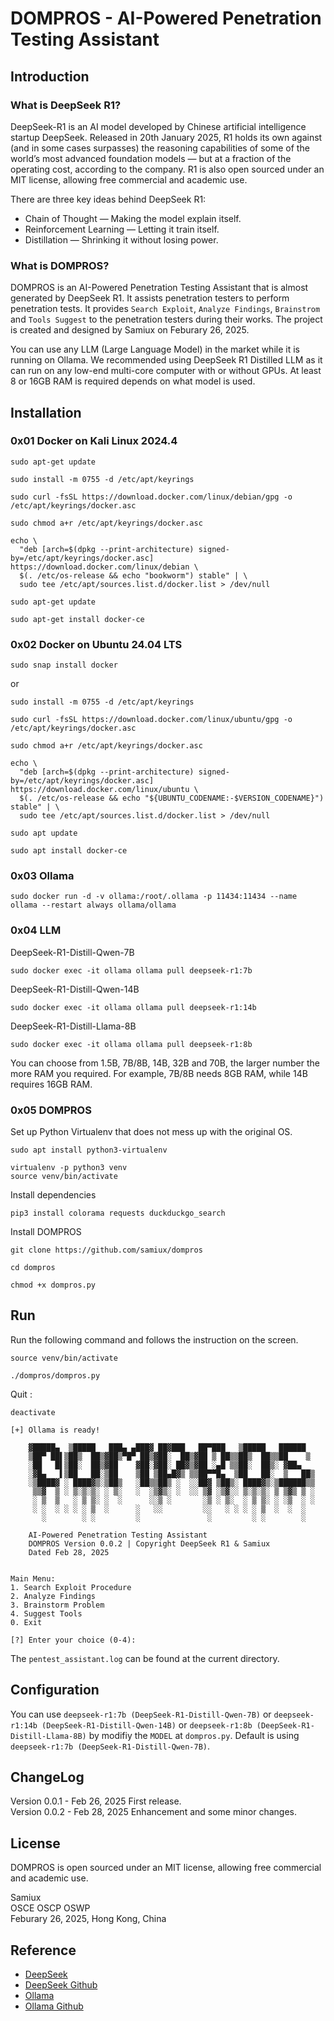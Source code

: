 # DOMPROS - AI-Powered Penetration Testing Assistant

## Introduction

### What is DeepSeek R1?

DeepSeek-R1 is an AI model developed by Chinese artificial intelligence startup DeepSeek. Released in 20th January 2025, R1 holds its own against (and in some cases surpasses) the reasoning capabilities of some of the world’s most advanced foundation models — but at a fraction of the operating cost, according to the company. R1 is also open sourced under an MIT license, allowing free commercial and academic use.

There are three key ideas behind DeepSeek R1:

- Chain of Thought — Making the model explain itself.
- Reinforcement Learning — Letting it train itself.
- Distillation — Shrinking it without losing power.

### What is DOMPROS?

DOMPROS is an AI-Powered Penetration Testing Assistant that is almost generated by DeepSeek R1.  It assists penetration testers to perform penetration tests.  It provides ```Search Exploit```, ```Analyze Findings```, ```Brainstrom``` and ```Tools Suggest``` to the penetration testers during their works.  The project is created and designed by Samiux on Feburary 26, 2025.

You can use any LLM (Large Language Model) in the market while it is running on Ollama.  We recommended using DeepSeek R1 Distilled LLM as it can run on any low-end multi-core computer with or without GPUs.  At least 8 or 16GB RAM is required depends on what model is used.

## Installation

### 0x01 Docker on Kali Linux 2024.4

```
sudo apt-get update

sudo install -m 0755 -d /etc/apt/keyrings

sudo curl -fsSL https://download.docker.com/linux/debian/gpg -o /etc/apt/keyrings/docker.asc

sudo chmod a+r /etc/apt/keyrings/docker.asc
```
```
echo \
  "deb [arch=$(dpkg --print-architecture) signed-by=/etc/apt/keyrings/docker.asc] https://download.docker.com/linux/debian \
  $(. /etc/os-release && echo "bookworm") stable" | \
  sudo tee /etc/apt/sources.list.d/docker.list > /dev/null

sudo apt-get update

sudo apt-get install docker-ce
```

### 0x02 Docker on Ubuntu 24.04 LTS

```
sudo snap install docker
```

or

```
sudo install -m 0755 -d /etc/apt/keyrings

sudo curl -fsSL https://download.docker.com/linux/ubuntu/gpg -o /etc/apt/keyrings/docker.asc

sudo chmod a+r /etc/apt/keyrings/docker.asc
```
```
echo \
  "deb [arch=$(dpkg --print-architecture) signed-by=/etc/apt/keyrings/docker.asc] https://download.docker.com/linux/ubuntu \
  $(. /etc/os-release && echo "${UBUNTU_CODENAME:-$VERSION_CODENAME}") stable" | \
  sudo tee /etc/apt/sources.list.d/docker.list > /dev/null

sudo apt update

sudo apt install docker-ce
```

### 0x03 Ollama

```
sudo docker run -d -v ollama:/root/.ollama -p 11434:11434 --name ollama --restart always ollama/ollama
```

### 0x04 LLM

DeepSeek-R1-Distill-Qwen-7B
```
sudo docker exec -it ollama ollama pull deepseek-r1:7b
```

DeepSeek-R1-Distill-Qwen-14B
```
sudo docker exec -it ollama ollama pull deepseek-r1:14b
```

DeepSeek-R1-Distill-Llama-8B
```
sudo docker exec -it ollama ollama pull deepseek-r1:8b
```

You can choose from 1.5B, 7B/8B, 14B, 32B and 70B, the larger number the more RAM you required.  For example, 7B/8B needs 8GB RAM, while 14B requires 16GB RAM.

### 0x05 DOMPROS

Set up Python Virtualenv that does not mess up with the original OS.

```
sudo apt install python3-virtualenv

virtualenv -p python3 venv
source venv/bin/activate
```

Install dependencies

```
pip3 install colorama requests duckduckgo_search
```

Install DOMPROS

```
git clone https://github.com/samiux/dompros

cd dompros

chmod +x dompros.py
```

## Run

Run the following command and follows the instruction on the screen.

```
source venv/bin/activate

./dompros/dompros.py
```

Quit :

```
deactivate
```

```
[+] Ollama is ready!

    ▓█████▄  ▒█████   ███▄ ▄███▓ ██▓███   ██▀███   ▒█████   ██████ 
    ▒██▀ ██▌▒██▒  ██▒▓██▒▀█▀ ██▒▓██░  ██▒▓██ ▒ ██▒▒██▒  ██▒▒██    ▒ 
    ░██   █▌▒██░  ██▒▓██    ▓██░▓██░ ██▓▒▓██ ░▄█ ▒▒██░  ██▒░ ▓██▄   
    ░▓█▄   ▌▒██   ██░▒██    ▒██ ▒██▄█▓▒ ▒▒██▀▀█▄  ▒██   ██░  ▒   ██▒
    ░▒████▓ ░ ████▓▒░▒██▒   ░██▒▒██▒ ░  ░░██▓ ▒██▒░ ████▓▒░▒██████▒▒
     ▒▒▓  ▒ ░ ▒░▒░▒░ ░ ▒░   ░  ░▒▓▒░ ░  ░░ ▒▓ ░▒▓░░ ▒░▒░▒░ ▒ ▒▓▒ ▒ ░
     ░ ▒  ▒   ░ ▒ ▒░ ░  ░      ░░▒ ░       ░▒ ░ ▒░  ░ ▒ ▒░ ░ ░▒  ░ ░
     ░ ░  ░ ░ ░ ░ ▒  ░      ░   ░░         ░░   ░ ░ ░ ░ ▒  ░  ░  ░  
       ░        ░ ░         ░               ░         ░ ░        ░  
    
	AI-Powered Penetration Testing Assistant
	DOMPROS Version 0.0.2 | Copyright DeepSeek R1 & Samiux
	Dated Feb 28, 2025


Main Menu:
1. Search Exploit Procedure
2. Analyze Findings
3. Brainstorm Problem
4. Suggest Tools
0. Exit

[?] Enter your choice (0-4): 
```

The ```pentest_assistant.log``` can be found at the current directory.

## Configuration

You can use ```deepseek-r1:7b (DeepSeek-R1-Distill-Qwen-7B)``` or ```deepseek-r1:14b (DeepSeek-R1-Distill-Qwen-14B)``` or ```deepseek-r1:8b (DeepSeek-R1-Distill-Llama-8B)``` by modifiy the ```MODEL``` at ```dompros.py```.  Default is using ```deepseek-r1:7b (DeepSeek-R1-Distill-Qwen-7B)```.

## ChangeLog

Version 0.0.1 - Feb 26, 2025 First release.  
Version 0.0.2 - Feb 28, 2025 Enhancement and some minor changes.  

## License

DOMPROS is open sourced under an MIT license, allowing free commercial and academic use.

Samiux  
OSCE  OSCP  OSWP  
Feburary 26, 2025, Hong Kong, China  

## Reference

- [DeepSeek](https://www.deepseek.com/)  
- [DeepSeek Github](https://github.com/deepseek-ai)  
- [Ollama](https://ollama.com/)  
- [Ollama Github](https://github.com/ollama/ollama)  
